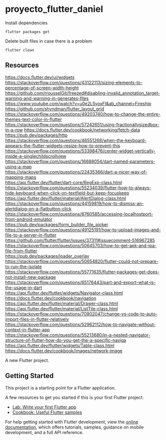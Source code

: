 # proyecto_flutter_daniel


Install dependencies
```console
flutter packages get
```

Delete built files in case there is a problem
```
flutter clean
```


## Resources
https://docs.flutter.dev/ui/widgets
https://stackoverflow.com/questions/43122113/sizing-elements-to-percentage-of-screen-width-height  
https://github.com/rrousselGit/freezed#disabling-invalid_annotation_target-warning-and-warning-in-generates-files  
https://www.youtube.com/watch?v=u0e2L5yoxFI&ab_channel=Fireship  
https://github.com/shyndman/flutter_layout_grid  
https://stackoverflow.com/questions/49203740/how-to-change-the-entire-themes-text-color-in-flutter  
https://stackoverflow.com/questions/57242651/using-fractionallysizedbox-in-a-row
https://docs.flutter.dev/cookbook/networking/fetch-data  
https://pub.dev/packages/http  
https://stackoverflow.com/questions/46551268/when-the-keyboard-appears-the-flutter-widgets-resize-how-to-prevent-this  
https://stackoverflow.com/questions/53398476/center-widget-vertically-inside-a-singlechildscrollview  
https://stackoverflow.com/questions/16688054/dart-named-parameters-using-a-map  
https://stackoverflow.com/questions/22435366/dart-a-nicer-way-of-mapping-maps  
https://api.flutter.dev/flutter/dart-core/RegExp-class.html  
https://stackoverflow.com/questions/55234039/flutter-how-to-always-hide-keyboard-when-click-on-textfield-but-keep-focuskeep  
https://api.flutter.dev/flutter/material/AlertDialog-class.html  
https://stackoverflow.com/questions/44159819/how-to-dismiss-an-alertdialog-on-a-flatbutton-click  
https://stackoverflow.com/questions/6760585/accessing-localhostport-from-android-emulator  
https://pub.dev/packages/form_builder_file_picker  
https://stackoverflow.com/questions/49125191/how-to-upload-images-and-file-to-a-server-in-flutter  
https://github.com/flutter/flutter/issues/37311#issuecomment-516967285  
https://stackoverflow.com/questions/50645703/how-to-get-apk-and-ipa-file-from-flutter  
https://pub.dev/packages/loader_overlay  
https://stackoverflow.com/questions/50654820/flutter-could-not-prepare-to-run-the-isolate  
https://stackoverflow.com/questions/55771635/flutter-packages-get-does-not-install-new-package  
https://stackoverflow.com/questions/65176443/part-and-export-what-is-the-usage-in-dart  
https://api.flutter.dev/flutter/widgets/Navigator-class.html  
https://docs.flutter.dev/cookbook/navigation  
https://api.flutter.dev/flutter/material/Drawer-class.html  
https://api.flutter.dev/flutter/material/ListTile-class.html  
https://stackoverflow.com/questions/70902047/change-vs-code-to-auto-import-files-in-flutter-relatively  
https://stackoverflow.com/questions/52962112/how-to-navigate-without-context-in-flutter-app  
https://stackoverflow.com/questions/55213680/in-a-nested-navigator-structure-of-flutter-how-do-you-get-the-a-specific-naviga  
https://api.flutter.dev/flutter/widgets/Table-class.html  
https://docs.flutter.dev/cookbook/images/network-image  


A new Flutter project.

## Getting Started

This project is a starting point for a Flutter application.

A few resources to get you started if this is your first Flutter project:

- [Lab: Write your first Flutter app](https://docs.flutter.dev/get-started/codelab)
- [Cookbook: Useful Flutter samples](https://docs.flutter.dev/cookbook)

For help getting started with Flutter development, view the
[online documentation](https://docs.flutter.dev/), which offers tutorials,
samples, guidance on mobile development, and a full API reference.
